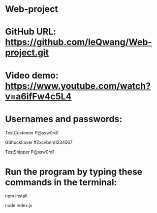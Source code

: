 # Web-project

# GitHub URL: https://github.com/leQwang/Web-project.git

# Video demo: https://www.youtube.com/watch?v=a6ifFw4c5L4

# Usernames and passwords:

TestCustomer
P@ssw0rd1

GShockLover
#Zxcvbnm1234567

TestShipper
P@ssw0rd1

# Run the program by typing these commands in the terminal:

npm install

node index.js
